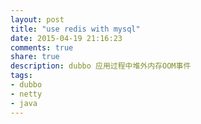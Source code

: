 ```yaml
---
layout: post
title: "use redis with mysql"
date: 2015-04-19 21:16:23
comments: true
share: true
description: dubbo 应用过程中堆外内存OOM事件
tags:
- dubbo
- netty
- java
---
```

